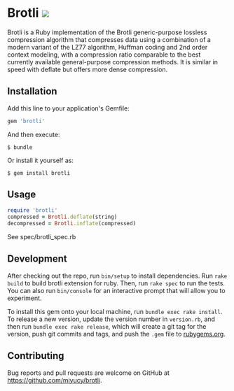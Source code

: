 # Brotli [![](https://travis-ci.org/miyucy/brotli.svg)](https://travis-ci.org/miyucy/brotli)

Brotli is a Ruby implementation of the Brotli generic-purpose lossless
compression algorithm that compresses data using a combination of a modern
variant of the LZ77 algorithm, Huffman coding and 2nd order context modeling,
with a compression ratio comparable to the best currently available
general-purpose compression methods. It is similar in speed with deflate but
offers more dense compression.

## Installation

Add this line to your application's Gemfile:

```ruby
gem 'brotli'
```

And then execute:

    $ bundle

Or install it yourself as:

    $ gem install brotli

## Usage

```ruby
require 'brotli'
compressed = Brotli.deflate(string)
decompressed = Brotli.inflate(compressed)
```

See spec/brotli_spec.rb

## Development

After checking out the repo, run `bin/setup` to install dependencies. Run `rake build` to build brotli extension for ruby. Then, run `rake spec` to run the tests. You can also run `bin/console` for an interactive prompt that will allow you to experiment.

To install this gem onto your local machine, run `bundle exec rake install`. To release a new version, update the version number in `version.rb`, and then run `bundle exec rake release`, which will create a git tag for the version, push git commits and tags, and push the `.gem` file to [rubygems.org](https://rubygems.org).

## Contributing

Bug reports and pull requests are welcome on GitHub at https://github.com/miyucy/brotli.
